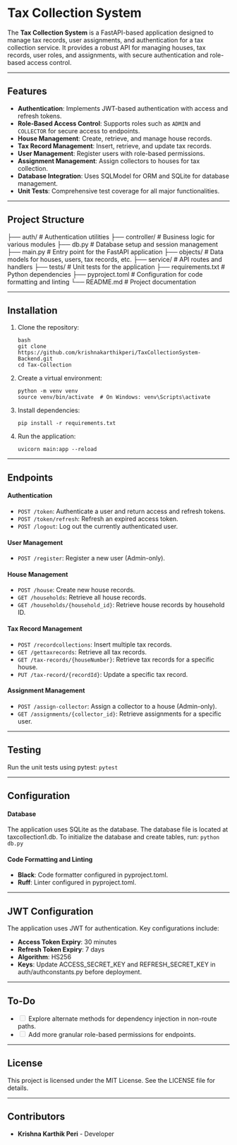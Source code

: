 # Tax Collection System

The **Tax Collection System** is a FastAPI-based application designed to manage tax records, user assignments, and authentication for a tax collection service. It provides a robust API for managing houses, tax records, user roles, and assignments, with secure authentication and role-based access control.

---

## Features

- **Authentication**: Implements JWT-based authentication with access and refresh tokens.
- **Role-Based Access Control**: Supports roles such as `ADMIN` and `COLLECTOR` for secure access to endpoints.
- **House Management**: Create, retrieve, and manage house records.
- **Tax Record Management**: Insert, retrieve, and update tax records.
- **User Management**: Register users with role-based permissions.
- **Assignment Management**: Assign collectors to houses for tax collection.
- **Database Integration**: Uses SQLModel for ORM and SQLite for database management.
- **Unit Tests**: Comprehensive test coverage for all major functionalities.

---

## Project Structure

├── auth/ # Authentication utilities
├── controller/ # Business logic for various modules
├── db.py # Database setup and session management
├── main.py # Entry point for the FastAPI application
├── objects/ # Data models for houses, users, tax records, etc.
├── service/ # API routes and handlers
├── tests/ # Unit tests for the application
├── requirements.txt # Python dependencies
├── pyproject.toml # Configuration for code formatting and linting
└── README.md # Project documentation

---

## Installation

1. Clone the repository:

   ```
   bash
   git clone https://github.com/krishnakarthikperi/TaxCollectionSystem-Backend.git
   cd Tax-Collection
   ```

2. Create a virtual environment:

   ```
   python -m venv venv
   source venv/bin/activate  # On Windows: venv\Scripts\activate
   ```

3. Install dependencies:
   ```
   pip install -r requirements.txt
   ```

4. Run the application:
   ```
   uvicorn main:app --reload
   ```

---

## Endpoints

#### Authentication

- `POST /token`: Authenticate a user and return access and refresh tokens.
- `POST /token/refresh`: Refresh an expired access token.
- `POST /logout`: Log out the currently authenticated user.

#### User Management

- `POST /register`: Register a new user (Admin-only).

#### House Management

- `POST /house`: Create new house records.
- `GET /households`: Retrieve all house records.
- `GET /households/{household_id}`: Retrieve house records by household ID.

#### Tax Record Management

- `POST /recordcollections`: Insert multiple tax records.
- `GET /gettaxrecords`: Retrieve all tax records.
- `GET /tax-records/{houseNumber}`: Retrieve tax records for a specific house.
- `PUT /tax-record/{recordId}`: Update a specific tax record.

#### Assignment Management

- `POST /assign-collector`: Assign a collector to a house (Admin-only).
- `GET /assignments/{collector_id}`: Retrieve assignments for a specific user.

---

## Testing

Run the unit tests using pytest:
```pytest```

---

## Configuration

#### Database

The application uses SQLite as the database. The database file is located at taxcollection1.db. To initialize the database and create tables, run:
`python db.py`

#### Code Formatting and Linting

- **Black**: Code formatter configured in pyproject.toml.
- **Ruff**: Linter configured in pyproject.toml.

---

## JWT Configuration

The application uses JWT for authentication. Key configurations include:

- **Access Token Expiry**: 30 minutes
- **Refresh Token Expiry**: 7 days
- **Algorithm**: HS256
- **Keys**: Update ACCESS_SECRET_KEY and REFRESH_SECRET_KEY in auth/authconstants.py before deployment.

---

## To-Do

- <input disabled="" type="checkbox"> Explore alternate methods for dependency injection in non-route paths.
- <input disabled="" type="checkbox"> Add more granular role-based permissions for endpoints.

---

## License

This project is licensed under the MIT License. See the LICENSE file for details.

---

## Contributors

- **Krishna Karthik Peri** - Developer
